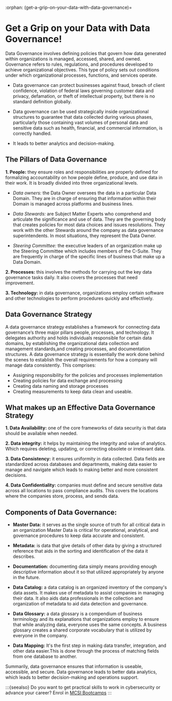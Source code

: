 :orphan:
(get-a-grip-on-your-data-with-data-governance)=

# Get a Grip on your Data with Data Governance!

Data Governance involves defining policies that govern how data generated within organizations is managed, accessed, shared, and owned. Governance refers to rules, regulations, and procedures developed to achieve organizational objectives. This type of policy sets out conditions under which organizational processes, functions, and services operate.

- Data governance can protect businesses against fraud, breach of client confidence, violation of federal laws governing customer data and privacy, defamation, or theft of intellectual property, but there is no standard definition globally.

- Data governance can be used strategically inside organizational structures to guarantee that data collected during various phases, particularly those containing vast volumes of personal data and sensitive data such as health, financial, and commercial information, is correctly handled.

- It leads to better analytics and decision-making.

## The Pillars of Data Governance

**1. People:** they ensure roles and responsibilities are properly defined for formalizing accountability on how people define, produce, and use data in their work. It is broadly divided into three organizational levels.

- _Data owners:_ the Data Owner oversees the data in a particular Data Domain. They are in charge of ensuring that information within their Domain is managed across platforms and business lines.

- _Data Stewards:_ are Subject Matter Experts who comprehend and articulate the significance and use of data. They are the governing body that creates policies for most data choices and issues resolutions. They work with the other Stewards around the company as data governance superintendents. In most situations, they represent the Data Owner.

- _Steering Committee:_ the executive leaders of an organization make up the Steering Committee which includes members of the C-Suite. They are frequently in charge of the specific lines of business that make up a Data Domain.

**2. Processes:** this involves the methods for carrying out the key data governance tasks daily. It also covers the processes that need improvement.

**3. Technology:** in data governance, organizations employ certain software and other technologies to perform procedures quickly and effectively.

## Data Governance Strategy

A data governance strategy establishes a framework for connecting data governance‘s three major pillars people, processes, and technology. It delegates authority and holds individuals responsible for certain data domains, by establishing the organizational data collection and management standards,and creating processes, and documentation structures. A data governance strategy is essentially the work done behind the scenes to establish the overall requirements for how a company will manage data consistently. This comprises:

- Assigning responsibility for the policies and processes implementation
- Creating policies for data exchange and processing
- Creating data naming and storage processes
- Creating measurements to keep data clean and useable.

## What makes up an Effective Data Governance Strategy

**1. Data Availability:** one of the core frameworks of data security is that data should be available when needed.

**2. Data integrity:** it helps by maintaining the integrity and value of analytics. Which requires deleting, updating, or correcting obsolete or irrelevant data.

**3. Data Consistency:** it ensures uniformity in data collected. Data fields are standardized across databases and departments, making data easier to manage and navigate which leads to making better and more consistent decisions.

**4. Data Confidentiality:** companies must define and secure sensitive data across all locations to pass compliance audits. This covers the locations where the companies store, process, and sends data.

## Components of Data Governance:

- **Master Data:** it serves as the single source of truth for all critical data in an organization Master Data is critical for operational, analytical, and governance procedures to keep data accurate and consistent.

- **Metadata:** is data that give details of other data by giving a structured reference that aids in the sorting and identification of the data it describes.

- **Documentation:** documenting data simply means providing enough descriptive information about it so that utilized appropriately by anyone in the future.

- **Data Catalog:** a data catalog is an organized inventory of the company's data assets. It makes use of metadata to assist companies in managing their data. It also aids data professionals in the collection and organization of metadata to aid data detection and governance.

- **Data Glossary:** a data glossary is a compendium of business terminology and its explanations that organizations employ to ensure that while analyzing data, everyone uses the same concepts. A business glossary creates a shared corporate vocabulary that is utilized by everyone in the company.

- **Data Mapping:** It's the first step in making data transfer, integration, and other data easier.This is done through the process of matching fields from one database to another.

Summarily, data governance ensures that information is useable, accessible, and secure. Data governance leads to better data analytics, which leads to better decision-making and operations support.

:::{seealso}
Do you want to get practical skills to work in cybersecurity or advance your career? Enrol in [MCSI Bootcamps](https://www.mosse-institute.com/bootcamps.html)
:::
